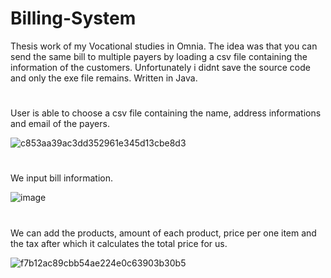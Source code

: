 # Billing-System
Thesis work of my Vocational studies in Omnia. 
The idea was that you can send the same bill to multiple payers by loading a csv file containing the information of the customers.
Unfortunately i didnt save the source code and only the exe file remains. 
Written in Java.
# 
User is able to choose a csv file containing the name, address informations and email of the payers.


![c853aa39ac3dd352961e345d13cbe8d3](https://user-images.githubusercontent.com/47556122/213909775-3e47b9e3-4326-43d9-bac5-d9b1ac664348.gif)
#
We input bill information.

![image](https://user-images.githubusercontent.com/47556122/213910025-154645e5-1d4a-430d-8534-289c7bc49682.png)
#
We can add the products, amount of each product, price per one item and the tax after which it calculates the total price for us.

![f7b12ac89cbb54ae224e0c63903b30b5](https://user-images.githubusercontent.com/47556122/213910228-9b08ee94-6190-4ea5-825e-5774434f6041.gif)
